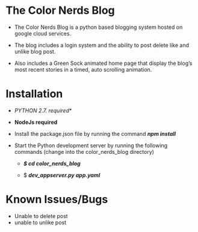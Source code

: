 # The Color Nerds Blog

- The Color Nerds Blog is a python based blogging system hosted on google cloud services. 

- The blog includes a login system and the ability to post delete like and unlike blog post. 

- Also includes a Green Sock animated home page that display the blog’s most recent stories in a timed, 
auto scrolling animation. 


# Installation

- **PYTHON 2.7.* required**

- **NodeJs required**

- Install the package.json file by running the command
    **_npm install_**
    
- Start the Python development server by running the following commands
    (change into the color_nerds_blog directory)
    - **_$ cd color_nerds_blog_** 
    
    - $ **_dev_appserver.py app.yaml_**


# Known Issues/Bugs

- Unable to delete post
- unable to unlike post
